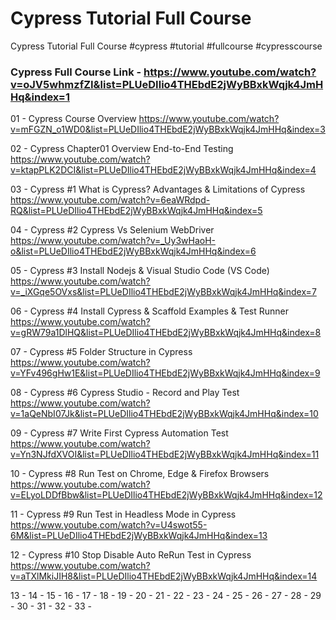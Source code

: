 # Cypress Tutorial Full Course 
Cypress Tutorial Full Course #cypress #tutorial #fullcourse #cypresscourse

### Cypress Full Course Link - https://www.youtube.com/watch?v=oJV5whmzfZI&list=PLUeDIlio4THEbdE2jWyBBxkWqjk4JmHHq&index=1

01 - Cypress Course Overview
     https://www.youtube.com/watch?v=mFGZN_o1WD0&list=PLUeDIlio4THEbdE2jWyBBxkWqjk4JmHHq&index=3

02 - Cypress Chapter01 Overview End-to-End Testing 
     https://www.youtube.com/watch?v=ktapPLK2DCI&list=PLUeDIlio4THEbdE2jWyBBxkWqjk4JmHHq&index=4
     
03 - Cypress #1 What is Cypress? Advantages & Limitations of Cypress 
     https://www.youtube.com/watch?v=6eaWRdpd-RQ&list=PLUeDIlio4THEbdE2jWyBBxkWqjk4JmHHq&index=5
     
04 - Cypress #2 Cypress Vs Selenium WebDriver
     https://www.youtube.com/watch?v=_Uy3wHaoH-o&list=PLUeDIlio4THEbdE2jWyBBxkWqjk4JmHHq&index=6
     
05 - Cypress #3 Install Nodejs & Visual Studio Code (VS Code)
     https://www.youtube.com/watch?v=_iXGqe5OVxs&list=PLUeDIlio4THEbdE2jWyBBxkWqjk4JmHHq&index=7
     
06 - Cypress #4 Install Cypress & Scaffold Examples & Test Runner
     https://www.youtube.com/watch?v=gRW79a1DlHQ&list=PLUeDIlio4THEbdE2jWyBBxkWqjk4JmHHq&index=8
     
07 - Cypress #5 Folder Structure in Cypress
     https://www.youtube.com/watch?v=YFv496gHw1E&list=PLUeDIlio4THEbdE2jWyBBxkWqjk4JmHHq&index=9
     
08 - Cypress #6 Cypress Studio - Record and Play Test
     https://www.youtube.com/watch?v=1aQeNbI07Jk&list=PLUeDIlio4THEbdE2jWyBBxkWqjk4JmHHq&index=10
     
09 - Cypress #7 Write First Cypress Automation Test 
     https://www.youtube.com/watch?v=Yn3NJfdXVOI&list=PLUeDIlio4THEbdE2jWyBBxkWqjk4JmHHq&index=11
     
10 - Cypress #8 Run Test on Chrome, Edge & Firefox Browsers 
     https://www.youtube.com/watch?v=ELyoLDDfBbw&list=PLUeDIlio4THEbdE2jWyBBxkWqjk4JmHHq&index=12
     
11 - Cypress #9 Run Test in Headless Mode in Cypress 
     https://www.youtube.com/watch?v=U4swot55-6M&list=PLUeDIlio4THEbdE2jWyBBxkWqjk4JmHHq&index=13
     
12 - Cypress #10 Stop Disable Auto ReRun Test in Cypress 
     https://www.youtube.com/watch?v=aTXlMkiJIH8&list=PLUeDIlio4THEbdE2jWyBBxkWqjk4JmHHq&index=14
     
13 - 
14 - 
15 - 
16 - 
17 - 
18 - 
19 - 
20 - 
21 - 
22 - 
23 - 
24 - 
25 - 
26 - 
27 - 
28 - 
29 - 
30 - 
31 - 
32 - 
33 - 

